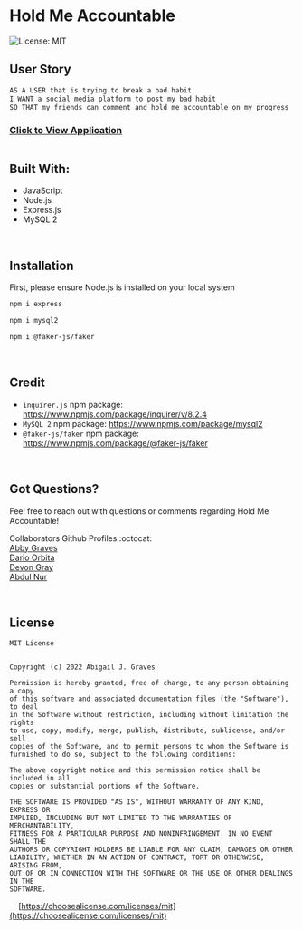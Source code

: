 # Hold Me Accountable

![License: MIT](https://img.shields.io/badge/License-MIT-06D54C.svg)

## **User Story**
```md
AS A USER that is trying to break a bad habit
I WANT a social media platform to post my bad habit
SO THAT my friends can comment and hold me accountable on my progress
```


### [Click to View Application]()

<img src=""/>

<br/>

## **Built With:**
  + JavaScript
  + Node.js
  + Express.js
  + MySQL 2

<br/>

  ## **Installation** 
  First, please ensure Node.js is installed on your local system

  ```md
  npm i express
  ```
  ```md
  npm i mysql2
  ```
  ```md
  npm i @faker-js/faker
  ```


<br/>

## **Credit**
  + `inquirer.js` npm package: https://www.npmjs.com/package/inquirer/v/8.2.4
  + `MySQL 2` npm package: https://www.npmjs.com/package/mysql2
  + `@faker-js/faker` npm package: https://www.npmjs.com/package/@faker-js/faker

<br/>

## **Got Questions?**
  Feel free to reach out with questions or comments regarding Hold Me Accountable! 
  
  Collaborators Github Profiles :octocat:
  <br/>
  [Abby Graves](https://github.com/abbygraves)<br/>
  [Dario Orbita](https://github.com/DarioOrbita)<br/>
  [Devon Gray](https://github.com/graydevon)<br/>
  [Abdul Nur](https://github.com/KDPG13)<br/>

<br/>

## **License**
```
MIT License


Copyright (c) 2022 Abigail J. Graves

Permission is hereby granted, free of charge, to any person obtaining a copy
of this software and associated documentation files (the "Software"), to deal
in the Software without restriction, including without limitation the rights
to use, copy, modify, merge, publish, distribute, sublicense, and/or sell
copies of the Software, and to permit persons to whom the Software is
furnished to do so, subject to the following conditions:

The above copyright notice and this permission notice shall be included in all
copies or substantial portions of the Software.

THE SOFTWARE IS PROVIDED "AS IS", WITHOUT WARRANTY OF ANY KIND, EXPRESS OR
IMPLIED, INCLUDING BUT NOT LIMITED TO THE WARRANTIES OF MERCHANTABILITY,
FITNESS FOR A PARTICULAR PURPOSE AND NONINFRINGEMENT. IN NO EVENT SHALL THE
AUTHORS OR COPYRIGHT HOLDERS BE LIABLE FOR ANY CLAIM, DAMAGES OR OTHER
LIABILITY, WHETHER IN AN ACTION OF CONTRACT, TORT OR OTHERWISE, ARISING FROM,
OUT OF OR IN CONNECTION WITH THE SOFTWARE OR THE USE OR OTHER DEALINGS IN THE
SOFTWARE.
```

&nbsp;&nbsp;&nbsp; [https://choosealicense.com/licenses/mit](https://choosealicense.com/licenses/mit)